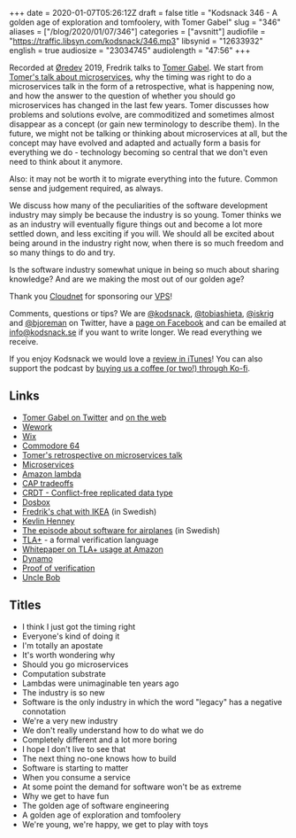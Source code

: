+++
date = 2020-01-07T05:26:12Z
draft = false
title = "Kodsnack 346 - A golden age of exploration and tomfoolery, with Tomer Gabel"
slug = "346"
aliases = ["/blog/2020/01/07/346"]
categories = ["avsnitt"]
audiofile = "https://traffic.libsyn.com/kodsnack/346.mp3"
libsynid = "12633932"
english = true
audiosize = "23034745"
audiolength = "47:56"
+++

Recorded at [Øredev](https://oredev.org/) 2019, Fredrik talks to [Tomer Gabel](http://www.tomergabel.com/). We start from [Tomer's talk about microservices](https://www.youtube.com/watch?v=7kHnuO7JzoE), why the timing was right to do a microservices talk in the form of a retrospective, what is happening now, and how the answer to the question of whether you should go microservices has changed in the last few years. Tomer discusses how problems and solutions evolve, are commoditized and sometimes almost disappear as a concept (or gain new terminology to describe them). In the future, we might not be talking or thinking about microservices at all, but the concept may have evolved and adapted and actually form a basis for everything we do - technology becoming so central that we don't even need to think about it anymore.

Also: it may not be worth it to migrate everything into the future. Common sense and judgement required, as always.

We discuss how many of the peculiarities of the software development industry may simply be because the industry is so young. Tomer thinks we as an industry will eventually figure things out and become a lot more settled down, and less exciting if you will. We should all be excited about being around in the industry right now, when there is so much freedom and so many things to do and try.

Is the software industry somewhat unique in being so much about sharing knowledge? And are we making the most out of our golden age?

Thank you [Cloudnet](http://www.cloudnet.se) for sponsoring our [VPS](http://en.wikipedia.org/wiki/Virtual_private_server)!

Comments, questions or tips? We are [@kodsnack](https://www.twitter.com/kodsnack), [@tobiashieta](https://www.twitter.com/tobiashieta), [@iskrig](https://www.twitter.com/iskrig) and [@bjoreman](https://www.twitter.com/bjoreman) on Twitter, have a [page on Facebook](https://www.facebook.com/kodsnack) and can be emailed at [info@kodsnack.se](mailto:info@kodsnack.se) if you want to write longer. We read everything we receive.

If you enjoy Kodsnack we would love a [review in iTunes](http://itunes.apple.com/se/podcast/kodsnack/id561631498?l=en)! You can also support the podcast by <a href="https://ko-fi.com/kodsnack" rel="payment">buying us a coffee (or two!) through Ko-fi</a>.

## Links ##
* [Tomer Gabel on Twitter](https://twitter.com/tomerg) and [on the web](http://www.tomergabel.com/)
* [Wework](https://en.wikipedia.org/wiki/WeWork)
* [Wix](https://en.wikipedia.org/wiki/Wix.com)
* [Commodore 64](https://en.wikipedia.org/wiki/Commodore_64)
* [Tomer's retrospective on microservices talk](https://www.youtube.com/watch?v=7kHnuO7JzoE)
* [Microservices](https://en.wikipedia.org/wiki/Microservices)
* [Amazon lambda](https://en.wikipedia.org/wiki/AWS_Lambda)
* [CAP tradeoffs](https://en.wikipedia.org/wiki/CAP_theorem)
* [CRDT - Conflict-free replicated data type](https://en.wikipedia.org/wiki/Conflict-free_replicated_data_type)
* [Dosbox](https://en.wikipedia.org/wiki/DOSBox)
* [Fredrik's chat with IKEA](https://kodsnack.se/340/) (in Swedish)
* [Kevlin Henney](https://en.wikipedia.org/wiki/Kevlin_Henney)
* [The episode about software for airplanes](https://kodsnack.se/313/) (in Swedish)
* [TLA+](https://en.wikipedia.org/wiki/TLA%2B) - a formal verification language
* [Whitepaper on TLA+ usage at Amazon](https://lamport.azurewebsites.net/tla/formal-methods-amazon.pdf)
* [Dynamo](https://en.wikipedia.org/wiki/Dynamo_%28storage_system%29)
* [Proof of verification](https://en.wikipedia.org/wiki/Formal_verification)
* [Uncle Bob](https://en.wikipedia.org/wiki/Robert_C._Martin)

## Titles ##
* I think I just got the timing right
* Everyone's kind of doing it
* I'm totally an apostate
* It's worth wondering why
* Should you go microservices
* Computation substrate
* Lambdas were unimaginable ten years ago
* The industry is so new
* Software is the only industry in which the word "legacy" has a negative connotation
* We're a very new industry
* We don't really understand how to do what we do
* Completely different and a lot more boring
* I hope I don't live to see that
* The next thing no-one knows how to build
* Software is starting to matter
* When you consume a service
* At some point the demand for software won't be as extreme
* Why we get to have fun
* The golden age of software engineering
* A golden age of exploration and tomfoolery
* We're young, we're happy, we get to play with toys